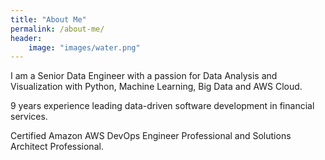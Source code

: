 ```yaml
---
title: "About Me"
permalink: /about-me/
header:
    image: "images/water.png"
---
```



I am a Senior Data Engineer with a passion for Data Analysis and Visualization with Python, Machine Learning, Big Data and AWS Cloud.

9 years experience leading data-driven software development in financial services. 

Certified Amazon AWS DevOps Engineer Professional and Solutions Architect Professional. 
